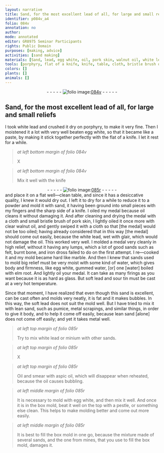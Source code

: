 ```yaml
---
layout: narrative
title: Sand, for the most excellent lead of all, for large and small reliefs
identifier: p084v_a4
folio: 084v
annotation: no
author:
mode: annotated
editor: GR8975 Seminar Participants
rights: Public Domain
purposes: [making, advice]
activities: [sand making]
materials: [Sand, lead, egg white, oil, pork skin, walnut oil, white lead, glair, burnt bone, iron dross, gummed water, elm root, soft lead, sour tin, lean sand, pumice, metal scrapings, minium, aspic oil]
tools: [porphyry, flat of a knife, knife, table, cloth, bristle brush of pork skin, box mold, pestle]
colors: []
plants: []
animals: []
---
```


 <div class="folio" align="center">- - - - - <a href="http://gallica.bnf.fr/ark:/12148/btv1b10500001g/f174.image" target="_blank"><img src="https://cu-mkp.github.io/GR8975-edition/assets/photo-icon.png" alt="folio image: " style="display:inline-block; margin-bottom:-3px;"/>084v</a> - - - - - </div> <span class="activity"></span> 

## <span class="material">Sand</span>, for the most excellent <span class="material">lead</span> of all, for large and small reliefs

 
  I took white <span class="material">lead</span> and crushed it dry on <span class="tool">porphyry</span>, to make it very fine. Then I moistened it a lot with very well beaten <span class="material">egg white</span>, so that it became like a paste, by making it stick together perfectly with the <span class="tool">flat of a knife</span>. I let it rest for a while. 
 
> *at left bottom margin of folio 084v*
> 
>  X 
 
> *at left bottom margin of folio 084v*
> 
>   Mix it well with the <span class="tool">knife</span> 
 <div class="folio" align="center">- - - - - <a href="http://gallica.bnf.fr/ark:/12148/btv1b10500001g/f175.image" target="_blank"><img src="https://cu-mkp.github.io/GR8975-edition/assets/photo-icon.png" alt="folio image: " style="display:inline-block; margin-bottom:-3px;"/>085r</a> - - - - - </div> 
  and place it on a flat well—clean <span class="tool">table</span>, and since it has a desiccative quality, I knew it would dry out. I left it to dry for a while to reduce it to a powder and mold it with sand, it having been ground into small pieces with my fingers and the sharp side of a <span class="tool">knife</span>. I oiled my medal because <span class="material">oil</span> cleans it without damaging it. And after cleaning and drying the medal with a <span class="tool">cloth</span> and small <span class="tool">bristle brush of <span class="material">pork skin</span></span>, I lightly oiled it once more with clear <span class="material">walnut oil</span>, and gently swiped it with a <span class="tool">cloth</span> so that [the medal] would not be too oiled; having already considered that in this way [the medal] should come out easily, because the <span class="material">white lead</span>, wet with <span class="material">glair</span>, which would not damage the oil. This worked very well. I molded a medal very cleanly in high relief, without it having any lumps, which a lot of good sands such as felt, <span class="material">burnt bone</span>, and <span class="material">iron dross</span> failed to do on the first attempt. I re—cooked it and my mold became hard like marble. And then I knew that sands used to mold big relief must be very moist with some kind of water, which gives body and firmness, like <span class="material">egg white</span>, <span class="material">gummed water</span>, [or] one [water] boiled with <span class="material">elm root</span>. And lightly oil your medal. It can take as many firings as you want because it is as hard as glass. But <span class="material">soft lead</span> and <span class="material">sour tin</span> must be cast at a very hot temperature. 
 
  Since that moment, I have realized that even though this sand is excellent, can be cast often and molds very neatly, it is fat and it makes bubbles. In this way, the <span class="material">soft lead</span> does not suit the mold well. But I have tried to mix it with <span class="material">lean sand</span>, such as <span class="material">pumice</span>, <span class="material">metal scrapings</span>, and similar things, in order to give it body, and to help it come off easily, because lean sand [alone] does not come off easily; and yet it takes metal well. 
 
> *at left top margin of folio 085r*
> 
>   Try to mix <span class="material">white lead</span> or <span class="material">minium</span> with other sands. 
 
> *at left top margin of folio 085r*
> 
>  X 
 
> *at left top margin of folio 085r*
> 
>   Oil and smear with <span class="material">aspic oil</span>, which will disappear when reheated, because the oil causes bubbling. 
 
> *at left middle margin of folio 085r*
> 
>   It is necessary to mold with <span class="material">egg white</span>, and then mix it well. And once it is in the <span class="tool">box mold</span>, beat it well on the top with a <span class="tool">pestle</span>, or something else clean. This helps to make molding better and come out more easily. 
 
> *at left middle margin of folio 085r*
> 
>   It is best to fill the <span class="tool">box mold</span> in one go, because the mixture made of several sands, and the one from mines, that you use to fill the <span class="tool">box mold</span>, damages it. 
 